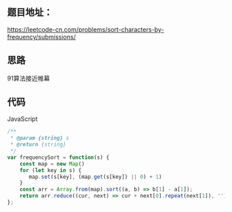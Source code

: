 ## 题目地址：

https://leetcode-cn.com/problems/sort-characters-by-frequency/submissions/



## 思路

91算法接近帷幕



## 代码

JavaScript

```javascript
/**
 * @param {string} s
 * @return {string}
 */
var frequencySort = function(s) {
    const map = new Map()
    for (let key in s) {
       map.set(s[key], (map.get(s[key]) || 0) + 1)
    }
    const arr = Array.from(map).sort((a, b) => b[1] - a[1]);
    return arr.reduce((cur, next) => cur + next[0].repeat(next[1]), '')
};
```